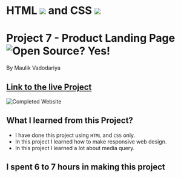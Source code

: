 # HTML ![](https://product-cart-web.netlify.app/images/readme-images/html-5-img.png) and CSS ![](https://product-cart-web.netlify.app/images/readme-images/css-3-img.png)

# Project 7 - Product Landing Page ![Open Source? Yes!](https://badgen.net/badge/Open%20Source%20%3F/Yes%21/blue?icon=github)

By Maulik Vadodariya

## [Link to the live Project](https://product-cart-web.netlify.app/)

![Completed Website](https://product-cart-web.netlify.app/images/readme-images/ScreenShot-20221106171227.png)

## What I learned from this Project?

- I have done this project using `HTML` and `CSS` only.
- In this project I learned how to make responsive web design.
- In this project I learned a lot about media query.

## I spent 6 to 7 hours in making this project
